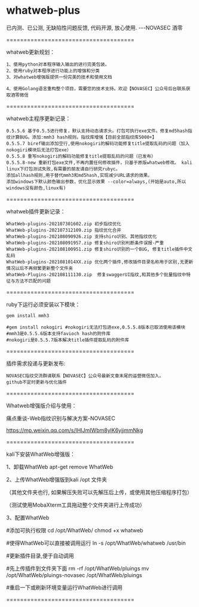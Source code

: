 # whatweb-plus

已内测、已公测, 无缺陷性问题反馈, 代码开源, 放心使用.  ---NOVASEC 酒零

=====================================

whatweb更新规划：

    1、使用python对本程序输入输出的进行完美包装。
    2、使用ruby对本程序进行功能上的增强和分类
    3、对whatweb增强版提供一份完美的技术和使用文档
    
    4、使用Golang语言重构整个项目，需要您的技术支持。欢迎【NOVASEC】公众号后台联系获取酒零微信

    

=====================================

whatweb主程序更新记录：
    
    0.5.5.6 基于0.5.5进行修复，默认支持动态请求头。打包可执行exe文件。修复md5hash指纹计算BUG。添加:mmh3 hash规则。指纹库增强【目前全部指纹库5000+】
    0.5.5.7 biref输出添加空行,使用nokogiri的解码功能修复title提取乱码的问题（加入nokogiri模块后无法打包exe）
    0.5.5.8 重写nokogiri的解码功能修复title提取乱码的问题（已发布）
    0.5.5.8-new 重新打包exe文件,不再内置任何修改插件，只基于原版whatweb修改。 kali linux下打包测试失败,有需要的朋友请自行研究rubyc。
    添加allhash规则,用于替代mmh3和md5hash,实现减少URL请求的效果。
    添加windows下默认颜色输出参数，优化显示效果 --color=always,(开始是auto,所以windows没有颜色,linux有)
       
=====================================

whatweb插件更新记录：

    WhatWeb-plugins-202107301602.zip 初步指纹优化
    WhatWeb-plugins-202107312109.zip 指纹优化合并
    WhatWeb-plugins-202108090926.zip 支持shiro识别、其他指纹优化
    WhatWeb-plugins-202108091957.zip 修复shiro识别判断条件误报-严重
    WhatWeb-plugins-202108100951.zip 修复shiro识别的一个BUG, 修复title插件中文乱码
    WhatWeb-plugins-2021081014XX.zip 优化两个插件,修改插件目录名称用于区别,无更新情况以后不再频繁更新整个文件夹
    WhatWeb-Plugins-202108111130.zip  修复swaggerUI指纹,和其他多个批量指纹中特征与方法不匹配的问题
        
=====================================

ruby下运行必须安装以下模块：

    gem install mmh3 
    
    #gem install nokogiri #nokogiri无法打包进exe,0.5.5.8版本已取消使用该模块
    #mmh3是0.5.5.6版本支持favioch hash的附件库
    #nokogiri是0.5.5.7版本解决title插件提取乱码的附件库 
    
=====================================

插件需求投递与更新发布:

    NOVASEC指纹交流群请联系【NOVASEC】公众号最新文章末尾的运营微信加入。
    github不定时更新与优化插件

=====================================

Whatweb增强版介绍与使用：

痛点重谈-Web指纹识别与解决方案-NOVASEC

https://mp.weixin.qq.com/s/lHIJmIWbm8ylK6yjjmmNkg

=====================================

kali下安装WhatWeb增强版：

1、卸载WhatWeb  apt-get remove WhatWeb

2、上传WhatWeb增强版到kali /opt 文件夹 

（其他文件夹也行, 如果解压失败可以先解压后上传，或使用其他压缩程序打包）

（测试使用MobaXterm工具拖动整个文件夹进行上传成功）

3、配置WhatWeb

#添加可执行权限
    cd /opt/WhatWeb/
    chmod +x whatweb  

#使得WhatWeb可以直接被调用运行
    ln -s /opt/WhatWeb/whatweb   /usr/bin

#更新插件目录,便于自动调用

#先上传插件到文件夹下面
    rm -rf /opt/WhatWeb/pluings
    mv /opt/WhatWeb/pluings-novasec /opt/WhatWeb/pluings

#重启一下或刷新环境变量运行WhatWeb进行调用

=====================================

